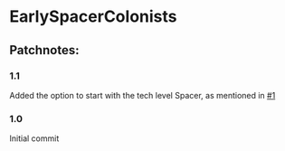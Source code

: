 # EarlySpacerColonists

## Patchnotes:

### 1.1
Added the option to start with the tech level Spacer, as mentioned in [#1](https://github.com/mariusfranzen/EarlySpacerColonists/pull/1)

### 1.0
Initial commit
